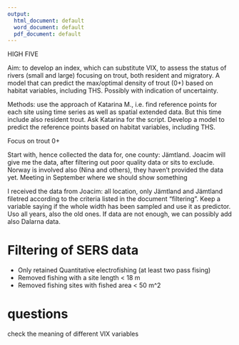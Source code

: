 ```yaml
---
output:
  html_document: default
  word_document: default
  pdf_document: default
---
```


HIGH FIVE

Aim: to develop an index, which can substitute VIX, to assess the status of rivers (small and large) focusing on
trout, both resident and migratory. A model that can predict the max/optimal density of trout (0+) based on 
habitat variables, including THS. Possibly with indication of uncertainty.

Methods: use the approach of Katarina M., i.e. find reference points for each site using time series as well as 
spatial extended data. But this time include also resident trout. Ask Katarina for the script. Develop a model 
to predict the reference points based on habitat variables, including THS.

Focus on trout 0+

Start with, hence collected the data for, one county: Jämtland. Joacim will give me the data, after filtering
out poor quality data or sits to exclude.
Norway is involved also (Nina and others), they haven’t provided the data yet. Meeting in September where we
should show something

I received the data from Joacim: all location, only Jämtland and Jämtland filetred according to the criteria listed in the document “filtering”. Keep a variable saying if the whole width has been sampled and use it as predictor. Uso all years, also the old ones. If data are not enough, we can possibly add also Dalarna data.

# Filtering of SERS data

* Only retained Quantitative electrofishing (at least two pass fising)
* Removed fishing with a site length < 18 m
* Removed fishing sites with fished area < 50 m^2

# questions 

check the meaning of different VIX variables